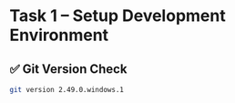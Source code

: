 # Task 1 – Setup Development Environment

## ✅ Git Version Check

```bash
git version 2.49.0.windows.1
